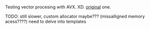 Testing vector procesing with AVX.
XD.
[original](https://github.com/r4qq/pso-crazy-man/tree/main/pso-cpp) one.

TODO: 
    still slower, custom allocator maybe??? (missalligned memory acess????) need to delve into templates
         